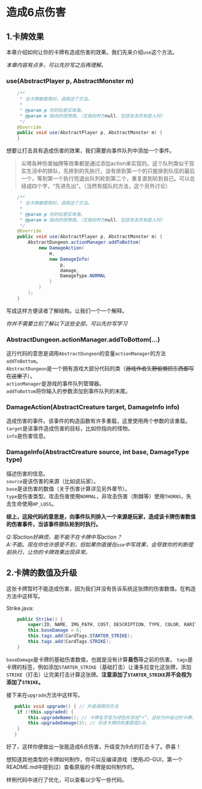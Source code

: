 # 造成6点伤害

## 1.卡牌效果
本章介绍如何让你的卡牌有造成伤害的效果。我们先来介绍`use`这个方法。

*本章内容有点多，可以先抄写之后再理解。*

### use(AbstractPlayer p, AbstractMonster m)

```java
    /**
     * 当卡牌被使用时，调用这个方法。
     * 
     * @param p 你的玩家实体类。
     * @param m 指向的怪物类。（无指向时为null，包括攻击所有敌人时）
     */
    @Override
    public void use(AbstractPlayer p, AbstractMonster m) {
    }
```

想要让打击具有造成伤害的效果，我们需要向事件队列中添加一个事件。

> 尖塔各种伤害抽牌等效果都是通过添加action来实现的。这个队列类似于现实生活中的排队，先排到的先执行，没有排到第一个的只能排到队伍的最后一个，等到第一个执行完退出队列轮到第二个，重复直到轮到自己。可以总结成四个字，“先进先出”。（当然有插队的方法，这个另外讨论）

```java
    /**
     * 当卡牌被使用时，调用这个方法。
     * 
     * @param p 你的玩家实体类。
     * @param m 指向的怪物类。（无指向时为null，包括攻击所有敌人时）
     */
    @Override
    public void use(AbstractPlayer p, AbstractMonster m) {
        AbstractDungeon.actionManager.addToBottom(
            new DamageAction(
                m,
                new DamageInfo(
                    p,
                    damage,
                    DamageType.NORMAL
                )
            )
        );
    }
```

写成这样方便读者了解结构。让我们一个一个解释。

*你并不需要立刻了解以下这些全部，可以先抄写学习*

### AbstractDungeon.actionManager.addToBottom(...)
这行代码的意思是调用`AbstractDungeon`的变量`actionManager`的方法`addToBottom`。<br>
`AbstractDungeon`是一个拥有游戏大部分代码的类（~~游戏作者矢野偷懒把东西都写在这里了~~）。<br>
`actionManager`是游戏的事件队列管理器。<br>
`addToBottom`将你输入的参数添加到事件队列的末尾。<br>

### DamageAction(AbstractCreature target, DamageInfo info)
造成伤害的事件。该事件的构造函数有许多重载，这里使用两个参数的该重载。<br>
`target`是该事件造成伤害的目标，比如你指向的怪物。<br>
`info`是伤害信息。

### DamageInfo(AbstractCreature source, int base, DamageType type)
描述伤害的信息。<br>
`source`是该伤害的来源（比如说玩家）。<br>
`base`是该伤害的数值（关于伤害计算详见另外章节）。<br>
`type`是伤害类型。攻击伤害使用`NORMAL`，非攻击伤害（荆棘等）使用`THORNS`，失去生命使用`HP_LOSS`。

<b>综上，这段代码的意思是，向事件队列排入一个来源是玩家，造成该卡牌伤害数值的伤害事件，当该事件排队轮到时执行。</b>

*Q:写action好麻烦，能不能不在卡牌中写action？*<br>
*A:不能。现在你也许感受不到，但如果你直接在`use`中写效果，会导致你的判断提前执行，让你的卡牌效果出现异常。*

## 2.卡牌的数值及升级

这张卡牌暂时不能造成伤害，因为我们并没有告诉系统这张牌的伤害数值。在构造方法中这样写。

Strike.java:
```java
    public Strike() {
        super(ID, NAME, IMG_PATH, COST, DESCRIPTION, TYPE, COLOR, RARITY, TARGET);
        this.baseDamage = 6;
        this.tags.add(CardTags.STARTER_STRIKE);
        this.tags.add(CardTags.STRIKE);
    }
```
`baseDamage`是卡牌的基础伤害数值，也就是没有计算<b>易伤</b>等之前的伤害。<nr>
`tags`是卡牌的标签，例如添加`STARTER_STRIKE`（基础打击）让潘多拉变化这张牌，添加`STRIKE`（打击）让完美打击计算这张牌。<b>注意添加了`STARTER_STRIKE`并不会视为添加了`STRIKE`。</b>

接下来在`upgrade`方法中这样写。
```java
   public void upgrade() { // 升级调用的方法
    if (!this.upgraded) {
        this.upgradeName(); // 卡牌名字变为绿色并添加“+”，且标为升级过的卡牌，之后不能再升级。
        this.upgradeDamage(3); // 将该卡牌的伤害提高3点。
    }
   }
```

好了，这样你便做出一张能造成6点伤害，升级变为9点的打击卡了。恭喜！

想知道其他类型的卡牌如何制作，你可以反编译游戏（使用JD-GUI，第一个README.md中提到过）查看原版的卡牌是如何制作的。

样例代码中进行了优化，可以查看以少写一些代码。